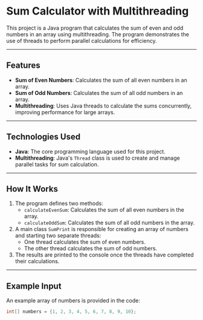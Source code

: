 # Sum Calculator with Multithreading

This project is a Java program that calculates the sum of even and odd numbers in an array using multithreading. The program demonstrates the use of threads to perform parallel calculations for efficiency.

---

## Features
- **Sum of Even Numbers**: Calculates the sum of all even numbers in an array.
- **Sum of Odd Numbers**: Calculates the sum of all odd numbers in an array.
- **Multithreading**: Uses Java threads to calculate the sums concurrently, improving performance for large arrays.

---

## Technologies Used
- **Java**: The core programming language used for this project.
- **Multithreading**: Java's `Thread` class is used to create and manage parallel tasks for sum calculation.

---

## How It Works
1. The program defines two methods:
   - `calculateEvenSum`: Calculates the sum of all even numbers in the array.
   - `calculateOddSum`: Calculates the sum of all odd numbers in the array.
2. A main class `SumPrint` is responsible for creating an array of numbers and starting two separate threads:
   - One thread calculates the sum of even numbers.
   - The other thread calculates the sum of odd numbers.
3. The results are printed to the console once the threads have completed their calculations.

---

## Example Input
An example array of numbers is provided in the code:

```java
int[] numbers = {1, 2, 3, 4, 5, 6, 7, 8, 9, 10};
